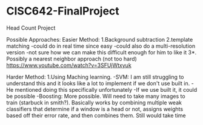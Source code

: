 # CISC642-FinalProject
Head Count Project

Possible Approaches:
  Easier Method:
    1.Background subtraction
    2.template matching 
    -could do in real time since easy
    -could also do a multi-resolution version
    -not sure how we can make this difficult enough for him to like it
    3*. Possibly a nearest neighbor approach (not too hard) https://www.youtube.com/watch?v=3SFUjWtxyuk
  
  Harder Method:
    1.Using Maching learning.
    -SVM: I am still struggling to understand this and it looks like a lot to implement if we don't use built in.
        -He mentioned doing this specifically unfortunately
        -If we use built it, it could be possible
    -Boosting: More possible. Will need to take many images to train (starbuck in smith?). Basically works by combining multiple weak classifiers that determine if a window is a head or not, assigns weights based off their error rate, and then combines them. Still would take time
